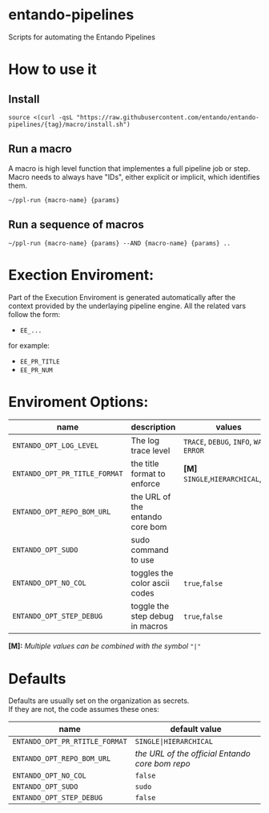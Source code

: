 # entando-pipelines

Scripts for automating the Entando Pipelines

# How to use it

## Install

```
source <(curl -qsL "https://raw.githubusercontent.com/entando/entando-pipelines/{tag}/macro/install.sh")
```

## Run a macro

A macro is high level function that implementes a full pipeline job or step.  
Macro needs to always have "IDs", either explicit or implicit, which identifies them.

```
~/ppl-run {macro-name} {params}
```
## Run a sequence of macros

```
~/ppl-run {macro-name} {params} --AND {macro-name} {params} ..
```

# Exection Enviroment:

Part of the Execution Enviroment is generated automatically after the context provided by the underlaying pipeline engine. All the related vars follow the form:

 - `EE_...`
 
for example:
  
 - `EE_PR_TITLE`
 - `EE_PR_NUM`

# Enviroment Options:

| name | description | values |
| - | - | - |
| `ENTANDO_OPT_LOG_LEVEL`  | The log trace level |`TRACE`, `DEBUG`, `INFO`, `WARN`, `ERROR` |
| `ENTANDO_OPT_PR_TITLE_FORMAT` | the title format to enforce | **[M]** `SINGLE`,`HIERARCHICAL`,`ANY` |
| `ENTANDO_OPT_REPO_BOM_URL`  | the URL of the entando core bom | |
| `ENTANDO_OPT_SUDO` | sudo command to use | |
| `ENTANDO_OPT_NO_COL` | toggles the color ascii codes | `true`,`false` |
| `ENTANDO_OPT_STEP_DEBUG` | toggle the step debug in macros | `true`,`false` |

**[M]:** _Multiple values can be combined with the symbol_ `"|"`


# Defaults

Defaults are usually set on the organization as secrets.  
If they are not, the code assumes these ones:  


| name | default value |
| - | - |
| `ENTANDO_OPT_PR_RTITLE_FORMAT` | `SINGLE\|HIERARCHICAL` |
| `ENTANDO_OPT_REPO_BOM_URL`  | _the URL of the official Entando core bom repo_ |
| `ENTANDO_OPT_NO_COL` | `false` |
| `ENTANDO_OPT_SUDO` | `sudo` |
| `ENTANDO_OPT_STEP_DEBUG` | `false` |
